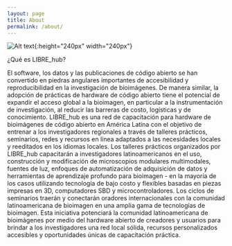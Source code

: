 ```yaml
---
layout: page
title: About
permalink: /about/
---
```



![Alt text](/images/custom.jpeg){:height="240px" width="240px"}


¿Qué es LIBRE_hub?

El software, los datos y las publicaciones de código abierto se han convertido en piedras angulares importantes de accesibilidad y reproducibilidad en la investigación de bioimágenes. De manera similar, la adopción de prácticas de hardware de código abierto tiene el potencial de expandir el acceso global a la bioimagen, en particular a la instrumentación de investigación, al reducir las barreras de costo, logísticas y de conocimiento. LIBRE_hub es una red de capacitación para hardware de bioimágenes de código abierto en América Latina con el objetivo de entrenar a los investigadores regionales a través de talleres prácticos, seminarios, redes y recursos en línea adaptados a las necesidades locales y reeditados en los idiomas locales. Los talleres prácticos organizados por LIBRE_hub capacitarán a investigadores latinoamericanos en el uso, construcción y modificación de microscopios modulares multimodales, fuentes de luz, enfoques de automatización de adquisición de datos y herramientas de aprendizaje profundo para bioimagen - en la mayoría de los casos utilizando tecnología de bajo costo y flexibles basadas en piezas impresas en 3D, computadores SBD y microcontroladores. Los ciclos de seminarios traerán y conectarán oradores internacionales con la comunidad latinoamericana de bioimagen en una amplia gama de tecnologías de bioimagen. Esta iniciativa potenciará la comunidad latinoamericana de bioimágenes por medio del hardware abierto de creadores y usuarios para brindar a los investigadores una red local sólida, recursos personalizados accesibles y oportunidades únicas de capacitación práctica.
